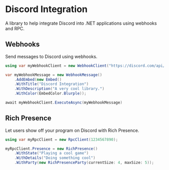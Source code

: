 ﻿# Discord Integration

A library to help integrate Discord into .NET applications using webhooks and RPC.

## Webhooks

Send messages to Discord using webhooks.

```cs
using var myWebhookClient = new WebhookClient("https://discord.com/api/webhooks/1234567890/abcdefghijklmnopqrstuvwxyz");

var myWebhookMessage = new WebhookMessage()
    .AddEmbed(new Embed()
    .WithTitle("Discord Integration")
    .WithDescription("A very cool library.")
    .WithColor(EmbedColor.Blurple));

await myWebhookClient.ExecuteAsync(myWebhookMessage)
```

## Rich Presence

Let users show off your program on Discord with Rich Presence.

```cs
using var myRpcClient = new RpcClient(1234567890);

myRpcClient.Presence = new RichPresence()
    .WithState("Playing a cool game")
    .WithDetails("Doing something cool")
    .WithParty(new RichPresenceParty(currentSize: 4, maxSize: 5));
```